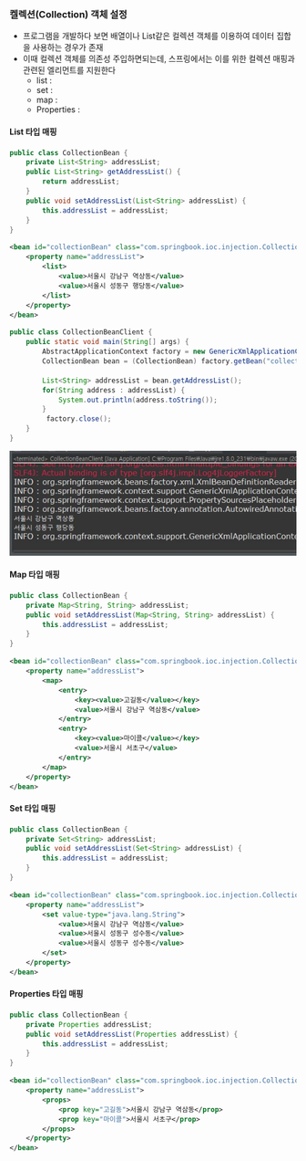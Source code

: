 ### 켈렉션(Collection) 객체 설정
- 프로그램을 개발하다 보면 배열이나 List같은 컬렉션 객체를 이용하여 데이터 집합을 사용하는 경우가 존재
- 이때 컬렉션 객체를 의존성 주입하면되는데, 스프링에서는 이를 위한 컬렉션 매핑과 관련된 엘리먼트를 지원한다
	- list : <list>
	- set :  <set>
	- map : <map>
	- Properties : <props>

#### List 타입 매핑
```java
public class CollectionBean {
	private List<String> addressList;
	public List<String> getAddressList() {
		return addressList;
	}
	public void setAddressList(List<String> addressList) {
		this.addressList = addressList;
	}	
}
```
```xml
<bean id="collectionBean" class="com.springbook.ioc.injection.CollectionBean">
	<property name="addressList">
		<list>
			<value>서울시 강남구 역상동</value>
			<value>서울시 성동구 행당동</value>
		</list>
	</property>
</bean>
```
```java
public class CollectionBeanClient {	
	public static void main(String[] args) {
		AbstractApplicationContext factory = new GenericXmlApplicationContext("applicationContext.xml");
		CollectionBean bean = (CollectionBean) factory.getBean("collectionBean");
		
		List<String> addressList = bean.getAddressList();
		for(String address : addressList) {
			System.out.println(address.toString());
		}
		 factory.close();		
	}
}
```
![list](image/list.JPG)

#### Map 타입 매핑
```java
public class CollectionBean {
	private Map<String, String> addressList;
	public void setAddressList(Map<String, String> addressList) {
		this.addressList = addressList;
	}	
}
```
```xml
<bean id="collectionBean" class="com.springbook.ioc.injection.CollectionBean">
	<property name="addressList">
		<map>
			<entry>
				<key><value>고길동</value></key>
				<value>서울시 강남구 역삼동</value>
			</entry>
			<entry>
				<key><value>마이콜</value></key>
				<value>서울시 서초구</value>
			</entry>
		</map>
	</property>
</bean>
```

#### Set 타입 매핑
```java
public class CollectionBean {
	private Set<String> addressList;
	public void setAddressList(Set<String> addressList) {
		this.addressList = addressList;
	}
}
```
```xml
<bean id="collectionBean" class="com.springbook.ioc.injection.CollectionBean">
	<property name="addressList">
		<set value-type="java.lang.String">
			<value>서울시 강남구 역삼동</value>
			<value>서울시 성동구 성수동</value>
			<value>서울시 성동구 성수동</value>
		</set>
	</property>
</bean>
```
#### Properties 타입 매핑
```java
public class CollectionBean {
	private Properties addressList;
	public void setAddressList(Properties addressList) {
		this.addressList = addressList;
	}
}
```
```xml
<bean id="collectionBean" class="com.springbook.ioc.injection.CollectionBean">
	<property name="addressList">
		<props>
			<prop key="고길동">서울시 강남구 역삼동</prop>
			<prop key="마이콜">서울시 서초구</prop>
		</props>
	</property>
</bean>
```






















